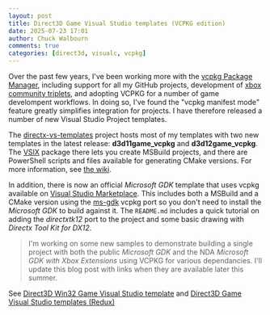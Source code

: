 ```yaml
---
layout: post
title: Direct3D Game Visual Studio templates (VCPKG edition)
date: 2025-07-23 17:01
author: Chuck Walbourn
comments: true
categories: [direct3d, visualc, vcpkg]
---
```


Over the past few years, I've been working more with the [vcpkg Package Manager](https://vcpkg.io/), including support for all my GitHub projects, development of [xbox community triplets](https://walbourn.github.io/vcpkg-now-supports-targeting-xbox/), and adopting VCPKG for a number of game develompent workflows. In doing so, I've found the "vcpkg manifest mode" feature greatly simplifies integration for projects. I have therefore released a number of new Visual Studio Project templates.

<!--more-->

The [directx-vs-templates](https://github.com/walbourn/directx-vs-templates) project hosts most of my templates with two new templates in the latest release: **d3d11game_vcpkg** and **d3d12game_vcpkg**. The [VSIX](https://github.com/walbourn/directx-vs-templates/raw/main/VSIX/Direct3DUWPGame.vsix) package there lets you create MSBuild projects, and there are PowerShell scripts and files available for generating CMake versions. For more information, see [the wiki](https://github.com/walbourn/directx-vs-templates/wiki).

In addition, there is now an official *Microsoft GDK* template that uses vcpkg available on [Visual Studio Marketplace](https://aka.ms/gdktemplates). This includes both a MSBuild and a CMake version using the [ms-gdk](https://github.com/microsoft/vcpkg/tree/master/ports/ms-gdk) vcpkg port so you don't need to install the *Microsoft GDK* to build against it. The `README.md` includes a quick tutorial on adding the *directxtk12* port to the project and some basic drawing with *Directx Tool Kit for DX12*.

> I'm working on some new samples to demonstrate building a single project with both the public *Microsoft GDK* and the NDA *Microsoft GDK with Xbox Extensions* using VCPKG for various dependancies. I'll update this blog post with links when they are available later this summer.

See [Direct3D Win32 Game Visual Studio template](https://walbourn.github.io/direct3d-win32-game-visual-studio-template/) and [Direct3D Game Visual Studio templates (Redux)](https://walbourn.github.io/direct3d-game-visual-studio-templates-redux/)
